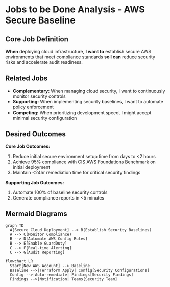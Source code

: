 # Jobs to be Done Analysis - AWS Secure Baseline

## Core Job Definition
**When** deploying cloud infrastructure, **I want to** establish secure AWS environments that meet compliance standards **so I can** reduce security risks and accelerate audit readiness.

## Related Jobs
* **Complementary:** When managing cloud security, I want to continuously monitor security controls
* **Supporting:** When implementing security baselines, I want to automate policy enforcement
* **Competing:** When prioritizing development speed, I might accept minimal security configuration

## Desired Outcomes
**Core Job Outcomes:**
1. Reduce initial secure environment setup time from days to <2 hours
2. Achieve 95% compliance with CIS AWS Foundations Benchmark on initial deployment
3. Maintain <24hr remediation time for critical security findings

**Supporting Job Outcomes:**
1. Automate 100% of baseline security controls
2. Generate compliance reports in <5 minutes

## Mermaid Diagrams

```mermaid
graph TD
  A[Secure Cloud Deployment] --> B(Establish Security Baselines)
  A --> C(Monitor Compliance)
  B --> D[Automate AWS Config Rules]
  B --> E[Enable GuardDuty]
  C --> F[Real-time Alerting]
  C --> G[Audit Reporting]
```

```mermaid
flowchart LR
  Start[New AWS Account] --> Baseline
  Baseline -->|Terraform Apply| Config[Security Configurations]
  Config -->|Auto-remediate| Findings[Security Findings]
  Findings -->|Notification| Teams[Security Team]
```